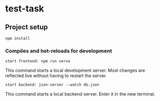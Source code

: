 # test-task

## Project setup
```
npm install
```

### Compiles and hot-reloads for development
```
start frontend: npm run serve
```
This command starts a local development server. Most changes are reflected live without having to restart the server.

```
start backend: json-server --watch db.json
```
This command starts a local backend server. Enter it in the new terminal.